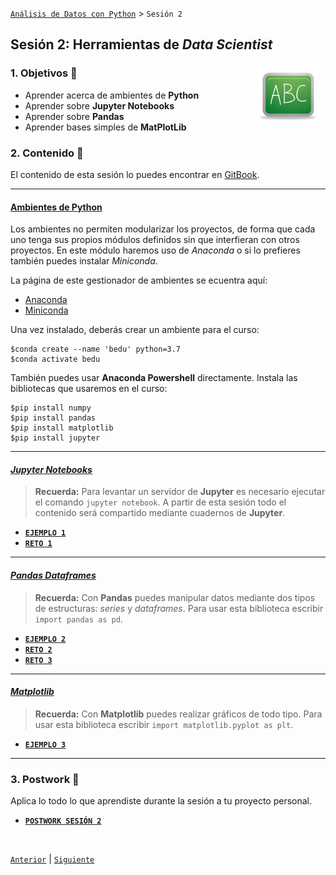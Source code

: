 [`Análisis de Datos con Python`](../README.md) > `Sesión 2`

## Sesión 2: Herramientas de *Data Scientist*

<img src="../imagenes/pizarron.png" align="right" height="100" width="100" hspace="10">

### 1. Objetivos :dart: 

- Aprender acerca de ambientes de __Python__
- Aprender sobre __Jupyter Notebooks__
- Aprender sobre __Pandas__
- Aprender bases simples de __MatPlotLib__

### 2. Contenido :blue_book:

El contenido de esta sesión lo puedes encontrar en [GitBook](https://beduexpert.gitbook.io/data-analysis/sesion-02-librerias-para-el-analisis-de-datos-con-python).

---
#### <ins>Ambientes de Python</ins>

Los ambientes no permiten modularizar los proyectos, de forma que cada uno tenga sus propios módulos definidos sin que interfieran con otros proyectos. En este módulo haremos uso de *Anaconda* o si lo prefieres también puedes instalar *Miniconda*.

La página de este gestionador de ambientes se ecuentra aquí:

- [Anaconda](https://www.anaconda.com/distribution/)
- [Miniconda](https://docs.conda.io/en/latest/miniconda.html)

Una vez instalado, deberás crear un ambiente para el curso:

```
$conda create --name 'bedu' python=3.7
$conda activate bedu
```

También puedes usar __Anaconda Powershell__ directamente. Instala las bibliotecas que usaremos en el curso:

```
$pip install numpy
$pip install pandas
$pip install matplotlib
$pip install jupyter
```

---
#### <ins>*Jupyter Notebooks*</ins>

> **Recuerda:** Para levantar un servidor de **Jupyter** es necesario ejecutar el comando `jupyter notebook`. A partir de esta sesión todo el contenido será compartido mediante cuadernos de **Jupyter**.

   - [**`EJEMPLO 1`**](ejemplo01/README.md)
   - [**`RETO 1`**](reto01/README.md)

---

#### <ins>*Pandas Dataframes*</ins>

> **Recuerda:** Con __Pandas__ puedes manipular datos mediante dos tipos de estructuras: *series* y *dataframes*. Para usar esta biblioteca escribir `import pandas as pd`.

   - [**`EJEMPLO 2`**](ejemplo02/README.md)
   - [**`RETO 2`**](reto02/README.md)
   - [**`RETO 3`**](reto03/README.md)
---

#### <ins>*Matplotlib*</ins>

> **Recuerda:** Con __Matplotlib__ puedes realizar gráficos de todo tipo. Para usar esta biblioteca escribir `import matplotlib.pyplot as plt`.

   - [**`EJEMPLO 3`**](ejemplo03/README.md)
---

### 3. Postwork :memo:
Aplica lo todo lo que aprendiste durante la sesión a tu proyecto personal.

- [**`POSTWORK SESIÓN 2`**](postwork/README.md)

<br/>

[`Anterior`](../sesion01/README.md) | [`Siguiente`](../sesion03/README.md)
